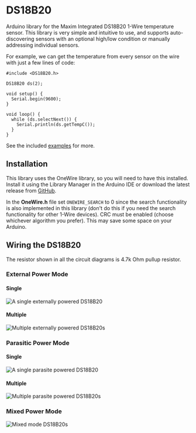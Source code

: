 # DS18B20 #

Arduino library for the Maxim Integrated DS18B20 1-Wire temperature sensor. This library is very simple and intuitive to use, and supports auto-discovering sensors with an optional high/low condition or manually addressing individual sensors.

For example, we can get the temperature from every sensor on the wire with just a few lines of code:

```
#include <DS18B20.h>

DS18B20 ds(2);

void setup() {
  Serial.begin(9600);
}

void loop() {
  while (ds.selectNext()) {
    Serial.println(ds.getTempC());
  }
}
```

See the included [examples](/examples/) for more.

## Installation ##

This library uses the OneWire library, so you will need to have this installed. Install it using the Library Manager in the Arduino IDE or download the latest release from [GitHub](https://github.com/PaulStoffregen/OneWire).

In the **OneWire.h** file set `ONEWIRE_SEARCH` to 0 since the search functionality is also implemented in this library (don't do this if you need the search functionality for other 1-Wire devices). CRC must be enabled (choose whichever algorithm you prefer). This may save some space on your Arduino.

## Wiring the DS18B20 ##
The resistor shown in all the circuit diagrams is 4.7k Ohm pullup resistor.

### External Power Mode ###

#### Single ####
![A single externally powered DS18B20](/extras/single_external.png)

#### Multiple ####
![Multiple externally powered DS18B20s](/extras/multiple_external.png)

### Parasitic Power Mode ###

#### Single ####
![A single parasite powered DS18B20](/extras/single_parasite.png)

#### Multiple ####
![Multiple parasite powered DS18B20s](/extras/multiple_parasite.png)

### Mixed Power Mode ###
![Mixed mode DS18B20s](/extras/mixed_mode.png)
